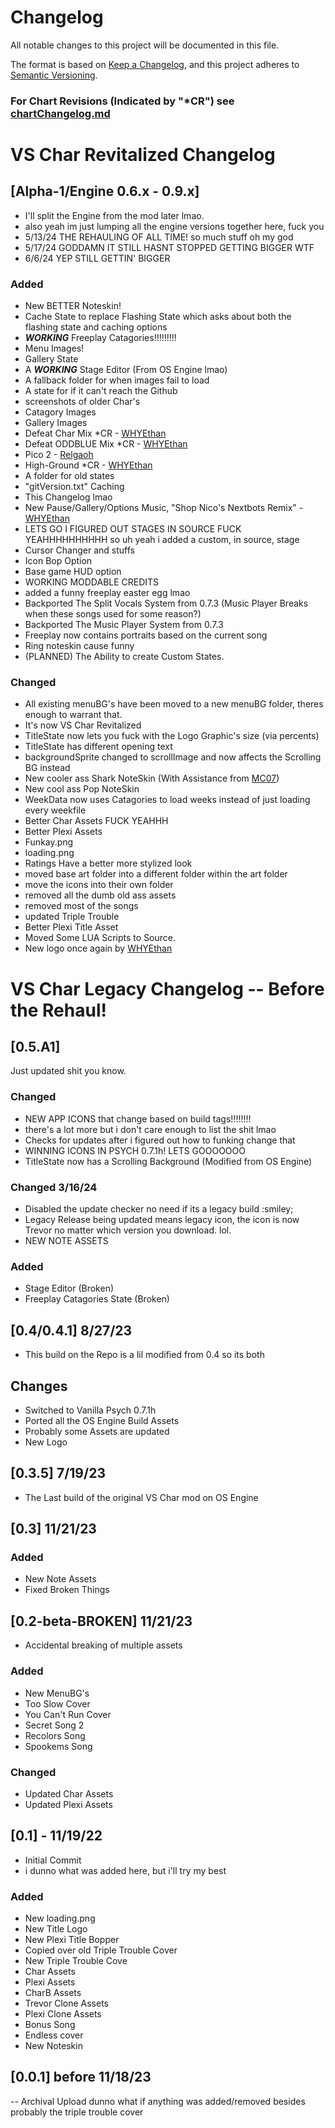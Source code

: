 # Changelog

All notable changes to this project will be documented in this file.

The format is based on [Keep a Changelog](https://keepachangelog.com/en/1.1.0/),
and this project adheres to [Semantic Versioning](https://semver.org/spec/v2.0.0.html).

### For Chart Revisions (Indicated by "*CR") see [chartChangelog.md](https://github.com/gameygu-0213/VS-Char-Revitilized-Dev-Branch/blob/experimental/changelogs/chartChangelog.md)

# VS Char Revitalized Changelog

## [Alpha-1/Engine 0.6.x - 0.9.x]

- I'll split the Engine from the mod later lmao.
- also yeah im just lumping all the engine versions together here, fuck you
- 5/13/24 THE REHAULING OF ALL TIME! so much stuff oh my god 
- 5/17/24 GODDAMN IT STILL HASNT STOPPED GETTING BIGGER WTF
- 6/6/24 YEP STILL GETTIN' BIGGER

### Added

- New BETTER Noteskin!
- Cache State to replace Flashing State which asks about both the flashing state and caching options
- ***WORKING*** Freeplay Catagories!!!!!!!!!
- Menu Images!
- Gallery State
- A ***WORKING*** Stage Editor (From OS Engine lmao)
- A fallback folder for when images fail to load
- A state for if it can't reach the Github
- screenshots of older Char's
- Catagory Images
- Gallery Images
- Defeat Char Mix *CR - [WHYEthan](https://www.youtube.com/@Yung_ethan)
- Defeat ODDBLUE Mix *CR - [WHYEthan](https://www.youtube.com/@Yung_ethan)
- Pico 2 - [Relgaoh](https://www.youtube.com/@Relgaoh)
- High-Ground *CR - [WHYEthan](https://www.youtube.com/@Yung_ethan)
- A folder for old states
- "gitVersion.txt" Caching
- This Changelog lmao
- New Pause/Gallery/Options Music, "Shop Nico's Nextbots Remix" - [WHYEthan](https://www.youtube.com/@Yung_ethan)
- LETS GO I FIGURED OUT STAGES IN SOURCE FUCK YEAHHHHHHHHHH so uh yeah i added a custom, in source, stage
- Cursor Changer and stuffs
- Icon Bop Option
- Base game HUD option
- WORKING MODDABLE CREDITS
- added a funny freeplay easter egg lmao
- Backported The Split Vocals System from 0.7.3 (Music Player Breaks when these songs used for some reason?)
- Backported The Music Player System from 0.7.3
- Freeplay now contains portraits based on the current song
- Ring noteskin cause funny
- (PLANNED) The Ability to create Custom States.


### Changed

- All existing menuBG's have been moved to a new menuBG folder, theres enough to warrant that.
- It's now VS Char Revitalized
- TitleState now lets you fuck with the Logo Graphic's size (via percents)
- TitleState has different opening text
- backgroundSprite changed to scrollImage and now affects the Scrolling BG instead
- New cooler ass Shark NoteSkin (With Assistance from [MC07](https://www.youtube.com/@MC0777))
- New cool ass Pop NoteSkin
- WeekData now uses Catagories to load weeks instead of just loading every weekfile
- Better Char Assets FUCK YEAHHH
- Better Plexi Assets
- Funkay.png
- loading.png
- Ratings Have a better more stylized look
- moved base art folder into a different folder within the art folder
- move the icons into their own folder
- removed all the dumb old ass assets
- removed most of the songs
- updated Triple Trouble
- Better Plexi Title Asset
- Moved Some LUA Scripts to Source.
- New logo once again by [WHYEthan](https://www.youtube.com/@Yung_ethan)


# VS Char Legacy Changelog -- Before the Rehaul!
 
## [0.5.A1]

Just updated shit you know.

### Changed
- NEW APP ICONS that change based on build tags!!!!!!!!
- there's a lot more but i don't care enough to list the shit lmao
- Checks for updates after i figured out how to funking change that
- WINNING ICONS IN PSYCH 0.7.1h! LETS GOOOOOOO
- TitleState now has a Scrolling Background (Modified from OS Engine)

### Changed 3/16/24
- Disabled the update checker no need if its a legacy build :smiley;
- Legacy Release being updated means legacy icon, the icon is now Trevor no matter which version you download. lol.
- NEW NOTE ASSETS

### Added

- Stage Editor (Broken)
- Freeplay Catagories State (Broken)


## [0.4/0.4.1] 8/27/23

- This build on the Repo is a lil modified from 0.4 so its both

## Changes

- Switched to Vanilla Psych 0.7.1h
- Ported all the OS Engine Build Assets
- Probably some Assets are updated
- New Logo

## [0.3.5] 7/19/23

- The Last build of the original VS Char mod on OS Engine

## [0.3] 11/21/23

### Added

- New Note Assets
- Fixed Broken Things

## [0.2-beta-BROKEN] 11/21/23

- Accidental breaking of multiple assets

### Added

- New MenuBG's
- Too Slow Cover
- You Can't Run Cover
- Secret Song 2
- Recolors Song
- Spookems Song

### Changed

- Updated Char Assets
- Updated Plexi Assets

## [0.1] - 11/19/22

- Initial Commit
- i dunno what was added here, but i'll try my best

### Added

- New loading.png
- New Title Logo
- New Plexi Title Bopper
- Copied over old Triple Trouble Cover
- New Triple Trouble Cove
- Char Assets
- Plexi Assets
- CharB Assets
- Trevor Clone Assets
- Plexi Clone Assets
- Bonus Song
- Endless cover
- New Noteskin

## [0.0.1] before 11/18/23

-- Archival Upload dunno what if anything was added/removed besides probably the triple trouble cover
